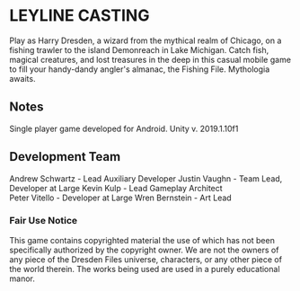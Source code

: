 # LEYLINE CASTING
Play as Harry Dresden, a wizard from the mythical realm of Chicago, on a fishing trawler to the island Demonreach in Lake Michigan. Catch fish, magical creatures, and lost treasures in the deep in this casual mobile game to fill your handy-dandy angler's almanac, the Fishing File. Mythologia awaits.

## Notes
Single player game developed for Android.
Unity v. 2019.1.10f1

## Development Team
Andrew Schwartz - Lead Auxiliary Developer
Justin Vaughn   - Team Lead, Developer at Large
Kevin Kulp      - Lead Gameplay Architect  
Peter Vitello   - Developer at Large
Wren Bernstein  - Art Lead

### Fair Use Notice
This game contains copyrighted material the use of which has not been specifically authorized by the copyright owner. We are not the owners of any piece of the Dresden Files universe, characters, or any other piece of the world therein. The works being used are used in a purely educational manor.
